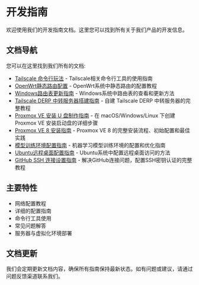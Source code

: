 # 开发指南

欢迎使用我们的开发指南文档。这里您可以找到所有关于我们产品的开发信息。

## 文档导航

您可以在这里找到我们所有的文档:

- [Tailscale 命令行玩法](Tailscale_CLI_Guide.md) - Tailscale相关命令行工具的使用指南
- [OpenWrt静态路由配置](static-routing.md) - OpenWrt系统中静态路由的配置教程
- [Windows路由表更新指南](windows-routing.md) - Windows系统中路由表的查看和更新方法
- [Tailscale DERP 中转服务器搭建指南](tailscale-derp-guide.md) - 自建 Tailscale DERP 中转服务器的完整教程
- [Proxmox VE 安装 U 盘制作指南](proxmox-ve-usb-creation-guide.md) - 在 macOS/Windows/Linux 下创建 Proxmox VE 安装启动盘的详细步骤
- [Proxmox VE 8 安装指南](proxmox-ve8-installation-guide.md) - Proxmox VE 8 的完整安装流程、初始配置和最佳实践
- [模型训练环境配置指南](model-training-environment-setup.md) - 机器学习模型训练环境的配置和优化指南
- [Ubuntu远程桌面配置指南](ubuntu-remote-desktop-guide.md) - Ubuntu系统中配置远程桌面访问的方法
- [GitHub SSH 连接设置指南](github-ssh-setup-guide.md) - 解决GitHub连接问题，配置SSH密钥认证的完整教程

## 主要特性

- 网络配置教程
- 详细的配置指南
- 命令行工具使用
- 常见问题解答
- 服务器与虚拟化环境部署

## 文档更新

我们会定期更新文档内容，确保所有指南保持最新状态。如有问题或建议，请通过问题反馈渠道联系我们。